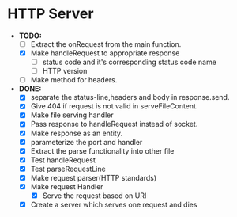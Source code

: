 # HTTP Server

- **TODO:**
  - [ ] Extract the onRequest from the main function.
  - [x] Make handleRequest to appropriate response
    - [ ] status code and it's corresponding status code name
    - [ ] HTTP version
  - [ ] Make method for headers.

- **DONE:**
  - [x] separate the status-line,headers and body in response.send.
  - [x] Give 404 if request is not valid in serveFileContent.
  - [x] Make file serving handler
  - [x] Pass response to handleRequest instead of socket.
  - [x] Make response as an entity.
  - [x] parameterize the port and handler
  - [x] Extract the parse functionality into other file
  - [x] Test handleRequest
  - [x] Test parseRequestLine
  - [x] Make request parser(HTTP standards)
  - [x] Make request Handler
    - [x] Serve the request based on URI
  - [x] Create a server which serves one request and dies
